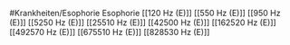 #Krankheiten/Esophorie
Esophorie
[[120 Hz (E)]]
[[550 Hz (E)]]
[[950 Hz (E)]]
[[5250 Hz (E)]]
[[25510 Hz (E)]]
[[42500 Hz (E)]]
[[162520 Hz (E)]]
[[492570 Hz (E)]]
[[675510 Hz (E)]]
[[828530 Hz (E)]]